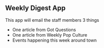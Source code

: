 ## Weekly Digest App
This app will email the staff members 3 things
* One article from Got Questions
* One article from Weekly Pop Culture 
* Events happening this week around town